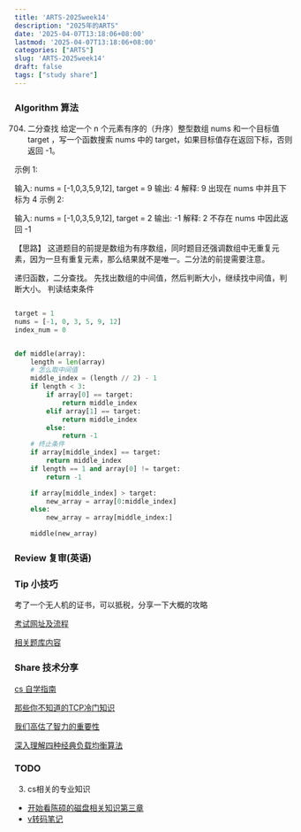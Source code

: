 ```yaml
---
title: 'ARTS-2025week14'
description: "2025年的ARTS"
date: '2025-04-07T13:18:06+08:00'
lastmod: '2025-04-07T13:18:06+08:00'
categories: ["ARTS"]
slug: 'ARTS-2025week14'
draft: false
tags: ["study share"]
---
```



### Algorithm 算法

704. 二分查找
给定一个 n 个元素有序的（升序）整型数组 nums 和一个目标值 target  ，写一个函数搜索 nums 中的 target，如果目标值存在返回下标，否则返回 -1。


示例 1:

输入: nums = [-1,0,3,5,9,12], target = 9
输出: 4
解释: 9 出现在 nums 中并且下标为 4
示例 2:

输入: nums = [-1,0,3,5,9,12], target = 2
输出: -1
解释: 2 不存在 nums 中因此返回 -1

【思路】
这道题目的前提是数组为有序数组，同时题目还强调数组中无重复元素，因为一旦有重复元素，那么结果就不是唯一。二分法的前提需要注意。

递归函数，二分查找。
先找出数组的中间值，然后判断大小，继续找中间值，判断大小。
判读结束条件

```python

target = 1
nums = [-1, 0, 3, 5, 9, 12]
index_num = 0


def middle(array):
    length = len(array)
    # 怎么取中间值
    middle_index = (length // 2) - 1
    if length < 3:
        if array[0] == target:
            return middle_index
        elif array[1] == target:
            return middle_index
        else:
            return -1
    # 终止条件
    if array[middle_index] == target:
        return middle_index
    if length == 1 and array[0] != target:
        return -1

    if array[middle_index] > target:
        new_array = array[0:middle_index]
    else:
        new_array = array[middle_index:]

    middle(new_array)

```


### Review 复审(英语)



### Tip 小技巧

考了一个无人机的证书，可以抵税，分享一下大概的攻略

[考试网址及流程](https://zhuanlan.zhihu.com/p/680924157)

[相关题库内容](https://blog.csdn.net/DDDDWJDDDD/article/details/135980212)

### Share 技术分享

[cs 自学指南](https://csdiy.wiki)

[那些你不知道的TCP冷门知识](https://developer.aliyun.com/article/783610)

[我们高估了智力的重要性](https://lutaonan.com/blog/oi/)

[深入理解四种经典负载均衡算法](https://zhengyua.cn/new_blog/blog/2025/03/24/%E6%B7%B1%E5%85%A5%E7%90%86%E8%A7%A3%E5%9B%9B%E7%A7%8D%E7%BB%8F%E5%85%B8%E8%B4%9F%E8%BD%BD%E5%9D%87%E8%A1%A1%E7%AE%97%E6%B3%95/)

### TODO

3. cs相关的专业知识
- [开始看陈硕的磁盘相关知识第三章](https://www.bilibili.com/video/BV1QT411r738/)
- [v转码笔记](https://lidangzzz.github.io/How-to-run/)



